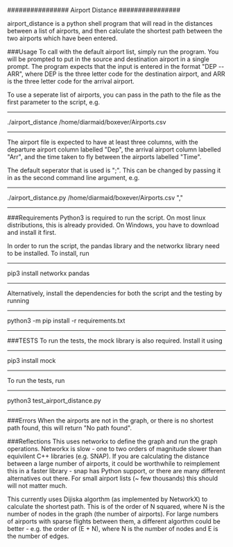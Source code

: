 ################
Airport Distance
################

airport_distance is a python shell program that will read in the distances between a list of airports, and then calculate the shortest path between the two airports which have been entered.

###Usage
To call with the default airport list, simply run the program. You will be prompted to put in the source and destination airport in a single prompt. The program expects that the input is entered in the format "DEP -- ARR", where DEP is the three letter code for the destination airport, and ARR is the three letter code for the arrival airport.

To use a seperate list of airports, you can pass in the path to the file as the first parameter to the script, e.g.

_____
./airport_distance /home/diarmaid/boxever/Airports.csv
_____

The airport file is expected to have at least three columns, with the departure airport column labelled "Dep", the arrival airport column labelled "Arr", and the time taken to fly between the airports labelled "Time".   

The default seperator that is used is ";". This can be changed by passing it in as the second command line argument, e.g.

____
./airport_distance.py /home/diarmaid/boxever/Airports.csv ","
___

###Requirements
Python3 is required to run the script.   On most linux distributions, this is already provided. On Windows, you have to download and install it first.

In order to run the script, the pandas library and the networkx library need to be installed. To install, run
___
pip3 install networkx pandas
___
Alternatively, install the dependencies for both the script and the testing by running
___
python3 -m pip install -r requirements.txt
___

###TESTS
To run the tests, the mock library is also required. Install it using
___
pip3 install mock
___

To run the tests, run
___
python3 test_airport_distance.py
___

###Errors
When the airports are not in the graph, or there is no shortest path found, this will return "No path found".

###Reflections
This uses networkx to define the graph and run the graph operations.   Networkx is slow - one to two orders of magnitude slower than equivilent C++ libraries (e.g. SNAP). If you are calculating the distance between a large number of airports, it could be worthwhile to reimplement this in a faster library - snap has Python support, or there are many different alternatives out there.  For small airport lists (~ few thousands) this should will not matter much.

This currently uses Dijiska algorthm (as implemented by NetworkX) to calculate the shortest path.   This is of the order of N squared, where N is the number of nodes in the graph (the number of airports).   For large numbers of airports with sparse flights between them, a different algorthm could be better - e.g. the order of (E + N), where N is the number of nodes and E is the number of edges. 

